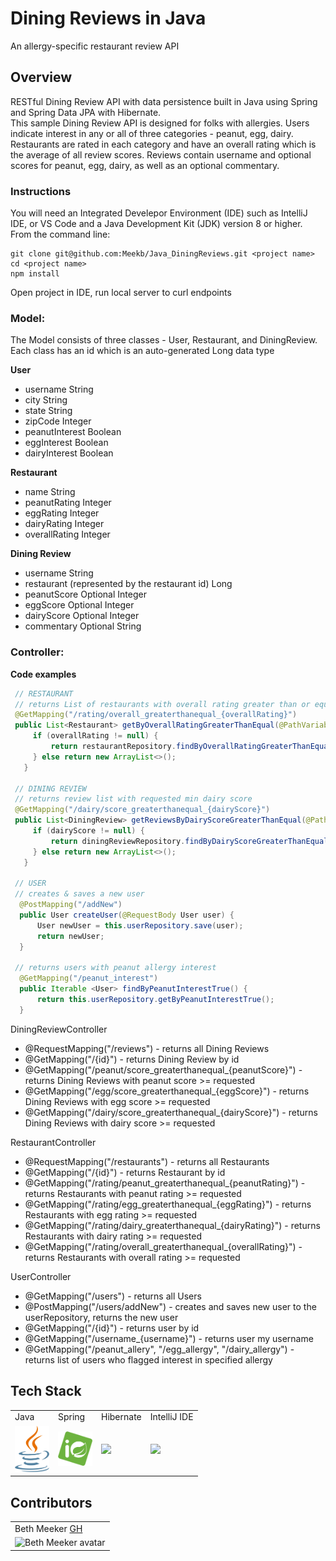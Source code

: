 # Dining Reviews in Java  
An allergy-specific restaurant review API

## Overview
RESTful Dining Review API with data persistence built in Java using Spring and Spring Data JPA with Hibernate.  
This sample Dining Review API is designed for folks with allergies. Users indicate interest in any or all of three categories - peanut, egg, dairy.
Restaurants are rated in each category and have an overall rating which is the average of all review scores. Reviews contain username and optional scores for peanut, egg, dairy, as well as an optional commentary.

### Instructions
You will need an Integrated Develepor Environment (IDE) such as IntelliJ IDE, or VS Code and a Java Development Kit (JDK) version 8 or higher.
From the command line:
```
git clone git@github.com:Meekb/Java_DiningReviews.git <project name>
cd <project name>
npm install
```
Open project in IDE, run local server to curl endpoints

### Model:
The Model consists of three classes - User, Restaurant, and DiningReview. 
Each class has an id which is an auto-generated Long data type

**User**
  * username String
  * city String
  * state String
  * zipCode Integer
  * peanutInterest Boolean
  * eggInterest Boolean
  * dairyInterest Boolean

**Restaurant**
  * name String
  * peanutRating Integer
  * eggRating Integer
  * dairyRating Integer
  * overallRating Integer

**Dining Review**
  * username String
  * restaurant (represented by the restaurant id) Long
  * peanutScore Optional Integer
  * eggScore Optional Integer
  * dairyScore Optional Integer
  * commentary Optional String

### Controller:

  **Code examples**
  ```java
   // RESTAURANT
   // returns List of restaurants with overall rating greater than or equal to requested
   @GetMapping("/rating/overall_greaterthanequal_{overallRating}")
   public List<Restaurant> getByOverallRatingGreaterThanEqual(@PathVariable("overallRating") Double overallRating) {
       if (overallRating != null) {
           return restaurantRepository.findByOverallRatingGreaterThanEqual(overallRating);
       } else return new ArrayList<>();
     }
    
   // DINING REVIEW
   // returns review list with requested min dairy score
   @GetMapping("/dairy/score_greaterthanequal_{dairyScore}")
   public List<DiningReview> getReviewsByDairyScoreGreaterThanEqual(@PathVariable("dairyScore") Integer dairyScore) {
       if (dairyScore != null) {
           return diningReviewRepository.findByDairyScoreGreaterThanEqual(dairyScore);
       } else return new ArrayList<>();
     }
   
   // USER
   // creates & saves a new user
    @PostMapping("/addNew")
    public User createUser(@RequestBody User user) {
        User newUser = this.userRepository.save(user);
        return newUser;
    }
   
   // returns users with peanut allergy interest
    @GetMapping("/peanut_interest")
    public Iterable <User> findByPeanutInterestTrue() {
        return this.userRepository.getByPeanutInterestTrue();
    }
  ```

DiningReviewController
  * @RequestMapping("/reviews") - returns all Dining Reviews
  * @GetMapping("/{id}") - returns Dining Review by id
  * @GetMapping("/peanut/score_greaterthanequal_{peanutScore}") - returns Dining Reviews with peanut score >= requested
  * @GetMapping("/egg/score_greaterthanequal_{eggScore}") - returns Dining Reviews with egg score >= requested
  * @GetMapping("/dairy/score_greaterthanequal_{dairyScore}") - returns Dining Reviews with dairy score >= requested

RestaurantController
  * @RequestMapping("/restaurants") - returns all Restaurants
  * @GetMapping("/{id}") - returns Restaurant by id
  * @GetMapping("/rating/peanut_greaterthanequal_{peanutRating}") - returns Restaurants with peanut rating >= requested
  * @GetMapping("/rating/egg_greaterthanequal_{eggRating}") - returns Restaurants with egg rating >= requested
  * @GetMapping("/rating/dairy_greaterthanequal_{dairyRating}") - returns Restaurants with dairy rating >= requested
  * @GetMapping("/rating/overall_greaterthanequal_{overallRating}") - returns Restaurants with overall rating >= requested
 
UserController
  * @GetMapping("/users") - returns all Users
  * @PostMapping("/users/addNew") - creates and saves new user to the userRepository, returns the new user
  * @GetMapping("/{id}") - returns user by id
  * @GetMapping("/username_{username}") - returns user my username
  * @GetMapping("/peanut_allery", "/egg_allergy", "/dairy_allergy") - returns list of users who flagged interest in specified allergy
  
## Tech Stack
<table>
  <tr>
    <td>Java</td>
    <td>Spring</td>
    <td>Hibernate</td>
    <td>IntelliJ IDE</td>
  </tr>
  <tr>
    <td><img width="55" src="https://raw.githubusercontent.com/gilbarbara/logos/master/logos/java.svg"/></td> 
    <td><img width="55" src="https://raw.githubusercontent.com/gilbarbara/logos/master/logos/spring.svg"/></td>
    <td><img width="55" src="https://raw.githubusercontent.com/gilbarbara/logos/master/logos/hibernate.svg"/></td>  
    <td><img width="55" src="https://raw.githubusercontent.com/gilbarbara/logos/master/logos/intellij-idea.svg"/></td>
  </tr>
</table>

## Contributors

<table>
  <tr>
   <td> Beth Meeker <a href="https://github.com/meekb">GH</td>
  </tr>
  </tr>
    <td><img src="https://avatars.githubusercontent.com/u/76264735?v=4" alt="Beth Meeker avatar"
    width="150" height="auto" /></td>
  </tr>
</table>


